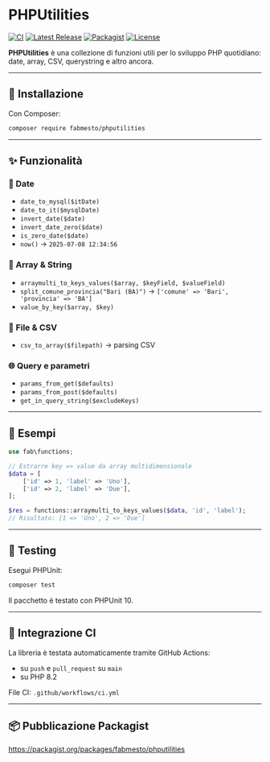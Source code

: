 # PHPUtilities

[![CI](https://github.com/fabmesto/phputilities/actions/workflows/ci.yml/badge.svg?branch=main)](https://github.com/fabmesto/phputilities/actions)
[![Latest Release](https://img.shields.io/github/v/release/fabmesto/phputilities)](https://github.com/fabmesto/phputilities/releases)
[![Packagist](https://img.shields.io/packagist/v/fabmesto/phputilities)](https://packagist.org/packages/fabmesto/phputilities)
[![License](https://img.shields.io/github/license/fabmesto/phputilities)](LICENSE)

**PHPUtilities** è una collezione di funzioni utili per lo sviluppo PHP quotidiano: date, array, CSV, querystring e altro ancora.

---

## 🚀 Installazione

Con Composer:

```bash
composer require fabmesto/phputilities
```

---

## ✨ Funzionalità

### 📆 Date

- `date_to_mysql($itDate)`
- `date_to_it($mysqlDate)`
- `invert_date($date)`
- `invert_date_zero($date)`
- `is_zero_date($date)`
- `now()` → `2025-07-08 12:34:56`

### 🧩 Array & String

- `arraymulti_to_keys_values($array, $keyField, $valueField)`
- `split_comune_provincia("Bari (BA)")` → `['comune' => 'Bari', 'provincia' => 'BA']`
- `value_by_key($array, $key)`

### 📄 File & CSV

- `csv_to_array($filepath)` → parsing CSV

### 🌐 Query e parametri

- `params_from_get($defaults)`
- `params_from_post($defaults)`
- `get_in_query_string($excludeKeys)`

---

## 🧪 Esempi

```php
use fab\functions;

// Estrarre key => value da array multidimensionale
$data = [
    ['id' => 1, 'label' => 'Uno'],
    ['id' => 2, 'label' => 'Due'],
];

$res = functions::arraymulti_to_keys_values($data, 'id', 'label');
// Risultato: [1 => 'Uno', 2 => 'Due']
```

---

## 🧪 Testing

Esegui PHPUnit:

```bash
composer test
```

Il pacchetto è testato con PHPUnit 10.

---

## 🔄 Integrazione CI

La libreria è testata automaticamente tramite GitHub Actions:

- su `push` e `pull_request` su `main`
- su PHP 8.2

File CI: `.github/workflows/ci.yml`

---

## 📦 Pubblicazione Packagist

https://packagist.org/packages/fabmesto/phputilities
